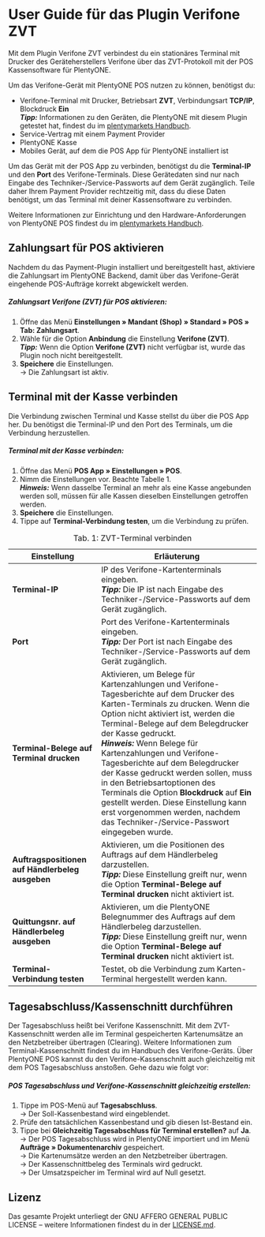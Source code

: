 # User Guide für das Plugin Verifone ZVT

Mit dem Plugin Verifone ZVT verbindest du ein stationäres Terminal mit Drucker des Geräteherstellers Verifone über das ZVT-Protokoll mit der POS Kassensoftware für PlentyONE.

Um das Verifone-Gerät mit PlentyONE POS nutzen zu können, benötigst du:

* Verifone-Terminal mit Drucker, Betriebsart **ZVT**, Verbindungsart **TCP/IP**, Blockdruck **Ein** <br />
    <b><i>Tipp:</i></b> Informationen zu den Geräten, die PlentyONE mit diesem Plugin getestet hat, findest du im [plentymarkets Handbuch](https://knowledge.plentymarkets.com/de-de/manual/main/app/installieren.html#400).
* Service-Vertrag mit einem Payment Provider
* PlentyONE Kasse
* Mobiles Gerät, auf dem die POS App für PlentyONE installiert ist

<div class="alert alert-warning" role="alert">
    Um das Gerät mit der POS App zu verbinden, benötigst du die <b>Terminal-IP</b> und den <b>Port</b> des Verifone-Terminals. Diese Gerätedaten sind nur nach Eingabe des Techniker-/Service-Passworts auf dem Gerät zugänglich. Teile daher Ihrem Payment Provider rechtzeitig mit, dass du diese Daten benötigst, um das Terminal mit deiner Kassensoftware zu verbinden.
</div>

Weitere Informationen zur Einrichtung und den Hardware-Anforderungen von PlentyONE POS findest du im [plentymarkets Handbuch](https://knowledge.plentymarkets.com/de-de/manual/main/pos/pos-einrichten.html#10).

<div class="container-toc"></div>

## Zahlungsart für POS aktivieren

Nachdem du das Payment-Plugin installiert und bereitgestellt hast, aktiviere die Zahlungsart im PlentyONE Backend, damit über das Verifone-Gerät eingehende POS-Aufträge korrekt abgewickelt werden.

##### Zahlungsart Verifone (ZVT) für POS aktivieren:

1. Öffne das Menü **Einstellungen » Mandant (Shop) » Standard » POS » Tab: Zahlungsart**.
2. Wähle für die Option **Anbindung** die Einstellung **Verifone (ZVT)**.<br />
    <b><i>Tipp:</i></b> Wenn die Option **Verifone (ZVT)** nicht verfügbar ist, wurde das Plugin noch nicht bereitgestellt.
3. **Speichere** die Einstellungen.<br />
→ Die Zahlungsart ist aktiv.

## Terminal mit der Kasse verbinden

Die Verbindung zwischen Terminal und Kasse stellst du über die POS App her. Du benötigst die Terminal-IP und den Port des Terminals, um die Verbindung herzustellen.

##### Terminal mit der Kasse verbinden:

1. Öffne das Menü **POS App » Einstellungen » POS**.
2. Nimm die Einstellungen vor. Beachte Tabelle 1. <br />
    <b><i>Hinweis:</i></b> Wenn dasselbe Terminal an mehr als eine Kasse angebunden werden soll, müssen für alle Kassen dieselben Einstellungen getroffen werden.
3. **Speichere** die Einstellungen.
4. Tippe auf **Terminal-Verbindung testen**, um die Verbindung zu prüfen.

<table>
<caption>Tab. 1: ZVT-Terminal verbinden</caption>
<thead>
<th>Einstellung</th>
<th>Erläuterung</th>
</thead>
<tbody>
<tr>
<td><b>Terminal-IP</b></td>
<td>IP des Verifone-Kartenterminals eingeben. <br />
<b><i>Tipp:</i></b> Die IP ist nach Eingabe des Techniker-/Service-Passworts auf dem Gerät zugänglich.</td>
</tr>
<tr>
<td><b>Port</b></td>
<td>Port des Verifone-Kartenterminals eingeben.<br />
<b><i>Tipp:</i></b> Der Port ist nach Eingabe des Techniker-/Service-Passworts auf dem Gerät zugänglich.</td>
</tr>
<tr>
<td><b>Terminal-Belege auf Terminal drucken</b></td>
<td>Aktivieren, um Belege für Kartenzahlungen und Verifone-Tagesberichte auf dem Drucker des Karten-Terminals zu drucken. Wenn die Option nicht aktiviert ist, werden die Terminal-Belege auf dem Belegdrucker der Kasse gedruckt. <br />
<b><i>Hinweis:</i></b> Wenn Belege für Kartenzahlungen und Verifone-Tagesberichte auf dem Belegdrucker der Kasse gedruckt werden sollen, muss in den Betriebsartoptionen des Terminals die Option <b>Blockdruck</b> auf <b>Ein</b> gestellt werden. Diese Einstellung kann erst vorgenommen werden, nachdem das Techniker-/Service-Passwort eingegeben wurde.</td>
</tr>
<tr>
<td><b>Auftragspositionen auf Händlerbeleg ausgeben</b></td>
<td>Aktivieren, um die Positionen des Auftrags auf dem Händlerbeleg darzustellen.<br />
<b><i>Tipp:</i></b> Diese Einstellung greift nur, wenn die Option <b>Terminal-Belege auf Terminal drucken</b> nicht aktiviert ist.</td>
</tr>
<tr>
<td><b>Quittungsnr. auf Händlerbeleg ausgeben</b></td>
<td>Aktivieren, um die PlentyONE Belegnummer des Auftrags auf dem Händlerbeleg darzustellen.<br />
<b><i>Tipp:</i></b> Diese Einstellung greift nur, wenn die Option <b>Terminal-Belege auf Terminal drucken</b> nicht aktiviert ist.</td>
</tr>
<tr>
<td><b>Terminal-Verbindung testen</b></td>
<td>Testet, ob die Verbindung zum Karten-Terminal hergestellt werden kann.</td>
</tr>
</tbody>
</table>

## Tagesabschluss/Kassenschnitt durchführen

Der Tagesabschluss heißt bei Verifone Kassenschnitt. Mit dem ZVT-Kassenschnitt werden alle im Terminal gespeicherten Kartenumsätze an den Netzbetreiber übertragen (Clearing). Weitere Informationen zum Terminal-Kassenschnitt findest du im Handbuch des Verifone-Geräts. Über PlentyONE POS kannst du den Verifone-Kassenschnitt auch gleichzeitig mit dem POS Tagesabschluss anstoßen. Gehe dazu wie folgt vor:

##### POS Tagesabschluss und Verifone-Kassenschnitt gleichzeitig erstellen:

1. Tippe im POS-Menü auf **Tagesabschluss**. <br />
→ Der Soll-Kassenbestand wird eingeblendet.
2. Prüfe den tatsächlichen Kassenbestand und gib diesen Ist-Bestand ein.
3. Tippe bei **Gleichzeitig Tagesabschluss für Terminal erstellen?** auf **Ja**. <br />
→ Der POS Tagesabschluss wird in PlentyONE importiert und im Menü **Aufträge » Dokumentenarchiv** gespeichert. <br />
→ Die Kartenumsätze werden an den Netzbetreiber übertragen. <br />
→ Der Kassenschnittbeleg des Terminals wird gedruckt. <br />
→ Der Umsatzspeicher im Terminal wird auf Null gesetzt.

## Lizenz

Das gesamte Projekt unterliegt der GNU AFFERO GENERAL PUBLIC LICENSE – weitere Informationen findest du in der [LICENSE.md](https://github.com/plentymarkets/plugin-etsy/blob/master/LICENSE.md).
